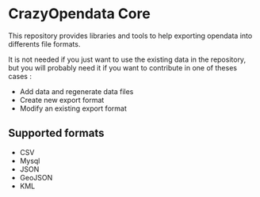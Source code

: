 CrazyOpendata Core
==================

This repository provides libraries and tools to help exporting opendata into differents file formats.

It is not needed if you just want to use the existing data in the repository, but you will probably need it if you want to contribute in one of theses cases :
- Add data and regenerate data files
- Create new export format
- Modify an existing export format

Supported formats
-----------------

- CSV
- Mysql
- JSON
- GeoJSON
- KML

